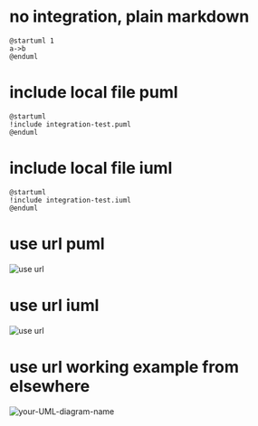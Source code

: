 # no integration, plain markdown
```plantuml
@startuml 1
a->b
@enduml
```

# include local file puml
```plantuml 2
@startuml
!include integration-test.puml
@enduml
```

# include local file iuml
```plantuml 3
@startuml
!include integration-test.iuml
@enduml
```

# use url puml
![use url](https://github.com/r-uu/r-uu.lib/blob/main/markdown-plantuml-integration-test/integration-test.puml)

# use url iuml
![use url](https://github.com/r-uu/r-uu.lib/blob/main/markdown-plantuml-integration-test/integration-test.iuml)

# use url working example from elsewhere
![your-UML-diagram-name](http://www.plantuml.com/plantuml/proxy?cache=no&src=https://raw.githubusercontent.com/jonashackt/plantuml-markdown/master/example-uml.iuml)
